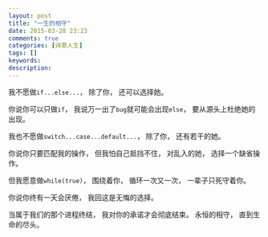 ```yaml
---
layout: post
title: "一生的相守"
date: 2015-03-28 23:23
comments: true
categories: [诗意人生]
tags: []
keywords: 
description: 
---
```

我不愿做`if...else...`，
除了你，
还可以选择她。

你说你可以只做`if`，
我说万一出了`bug`就可能会出现`else`，
要从源头上杜绝她的出现。


我也不愿做`switch...case...default...`，
除了你，
还有若干的她。

你说你只要匹配我的操作，
但我怕自己抵挡不住，
对乱入的她，
选择一个缺省操作。

<!--more-->
但我愿意做`while(true)`，
围绕着你，
循环一次又一次，
一辈子只死守着你。

你说你终有一天会厌倦，
我回这是无悔的选择。


当属于我们的那个进程终结，
我对你的承诺才会彻底结束。
永恒的相守，
直到生命的尽头。